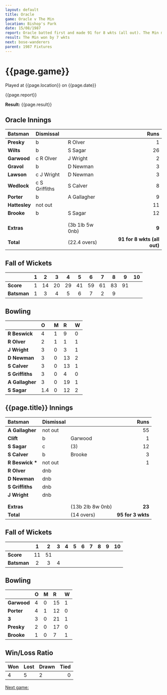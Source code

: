 ```yaml
---
layout: default
title: Oracle
game: Oracle v The Min
location: Bishop's Park
date: 15/08/1987
report: Oracle batted first and made 91 for 8 wkts (all out). The Min made 95 for 3 wkts
result: The Min won by 7 wkts
next: bose-wanderers
parent: 1987 Fixtures
---
```


# {{page.game}}

Played at {{page.location}} on {{page.date}}

{{page.report}}

**Result:** {{page.result}}

## Oracle Innings

| Batsman | Dismissal |  | Runs |
|:---|:---|---|---:|
| **Presky** | b | R Olver | 1 | 
| **Wilts** | b | S Sagar | 26 | 
| **Garwood** | c R Olver | J Wright | 2 | 
| **Gravol** | b | D Newman | 3 | 
| **Lawson** | c J Wright | D Newman | 3 | 
| **Wedlock** | c S Griffiths | S Calver | 8 |
| **Porter** | b | A Gallagher | 9 | 
| **Hattesley** | not out |  | 11 |
| **Brooke** | b | S Sagar | 12 | 
|  |  |  |  |
|  |  |  |  |
| **Extras** | | (3b 1lb 5w 0nb) | **9** | 
| **Total** | | (22.4 overs) | **91 for 8 wkts (all out)** | 

## Fall of Wickets

| | 1 | 2 | 3 | 4 | 5 | 6 | 7 | 8 | 9 | 10 |
|---|:---:|:---:|:---:|:---:|:---:|:---:|:---:|:---:|:---:|:---:|
| **Score** | 1 | 14 | 20 | 29 | 41 | 59 | 61 | 83 | 91 |  |
| **Batsman** | 1 | 3 | 4 | 5 | 6 | 7 | 2 | 9 |  |  |

## Bowling

| | O | M | R | W |
|---|:---|:---|:---|:---|
| **R Beswick** | 4 | 1 | 9 | 0 | 
| **R Olver** | 2 | 1 | 1 | 1 | 
| **J Wright** | 3 | 0 | 3 | 1 | 
| **D Newman** | 3 | 0 | 13 | 2 | 
| **S Calver** | 3 | 0 | 13 | 1 |
| **S Griffiths** | 3 | 0 | 4 | 0 |
| **A Gallagher** | 3 | 0 | 19 | 1 |
| **S Sagar** | 1.4 | 0 | 12 | 2 |

## {{page.title}} Innings

| Batsman | Dismissal |  | Runs |
|:---|:---|---|---:|
| **A Gallagher** | not out |   | 55 | 
| **Clift** | b | Garwood | 1 | 
| **S Sagar** | c | (3) | 12 | 
| **S Calver** | b | Brooke | 3 | 
| **R Beswick &#42;** | not out |  | 1 | 
| **R Olver** | dnb |  |  | 
| **D Newman** | dnb |  |  |
| **S Griffiths** | dnb |  |  | 
| **J Wright** | dnb |  |  | 
|  |  |  |  |
|  |  |  |  |
| **Extras** | | (13b 2lb 8w 0nb) | **23** | 
| **Total** | | (14 overs) | **95 for 3 wkts** | 

## Fall of Wickets

| | 1 | 2 | 3 | 4 | 5 | 6 | 7 | 8 | 9 | 10 |
|---|:---:|:---:|:---:|:---:|:---:|:---:|:---:|:---:|:---:|:---:|
| **Score** | 11 | 51 |  |  |  |  |  |  |  |  | 
| **Batsman** | 2 | 3 | 4 |  |  |  |  |  |  |  | 

## Bowling

| | O | M | R | W |
|---|:---|:---|:---|:---|
| **Garwood** | 4 | 0 | 15 | 1 | 
| **Porter** | 4 | 1 | 12 | 0 | 
| **3** | 3 | 0 | 21 | 1 | 
| **Presky** | 2 | 0 | 17 | 0 | 
| **Brooke** | 1 | 0 | 7 | 1 |

## Win/Loss Ratio

| Won | Lost | Drawn | Tied |
|:---|:---|:---|---:|
| 4 | 5 | 2 | 0 |

[Next game:]({{page.next}})